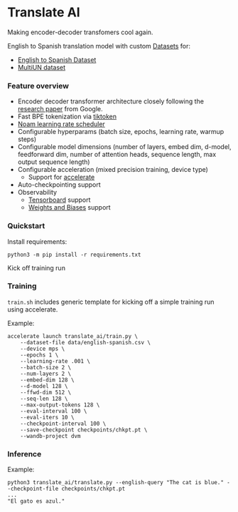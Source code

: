 # Translate AI

Making encoder-decoder transfomers cool again.

English to Spanish translation model with custom [Datasets](https://github.com/danielvegamyhre/translate-ai/tree/main/translate_ai/datasets) for:

- [English to Spanish Dataset](https://www.kaggle.com/datasets/lonnieqin/englishspanish-translation-dataset/data)
- [MultiUN dataset](https://opus.nlpl.eu/legacy/MultiUN.php) 

### Feature overview 
- Encoder decoder transformer architecture closely following the [research paper](https://arxiv.org/pdf/1706.03762) from Google.
- Fast BPE tokenization via [tiktoken](https://github.com/openai/tiktoken)
- [Noam learning rate scheduler](https://nn.labml.ai/optimizers/noam.html)
- Configurable hyperparams (batch size, epochs, learning rate, warmup steps)
- Configurable model dimensions (number of layers, embed dim, d-model, feedforward dim, number of attention heads, sequence length, max output sequence length)
- Configurable acceleration (mixed precision training, device type)
    - Support for [accelerate](https://huggingface.co/docs/accelerate/en/index)
- Auto-checkpointing support
- Observability
    - [Tensorboard](https://www.tensorflow.org/tensorboard) support
    - [Weights and Biases](https://wandb.ai/site/) support

### Quickstart

Install requirements:
```
python3 -m pip install -r requirements.txt
```

Kick off training run


### Training

`train.sh` includes generic template for kicking off a simple training run using accelerate.

Example:
```
accelerate launch translate_ai/train.py \
    --dataset-file data/english-spanish.csv \
    --device mps \
    --epochs 1 \
    --learning-rate .001 \
    --batch-size 2 \
    --num-layers 2 \
    --embed-dim 128 \
    --d-model 128 \
    --ffwd-dim 512 \
    --seq-len 128 \
    --max-output-tokens 128 \
    --eval-interval 100 \
    --eval-iters 10 \
    --checkpoint-interval 100 \
    --save-checkpoint checkpoints/chkpt.pt \
    --wandb-project dvm
  ```

### Inference

Example: 

```
python3 translate_ai/translate.py --english-query "The cat is blue." --checkpoint-file checkpoints/chkpt.pt
...
"El gato es azul."
```